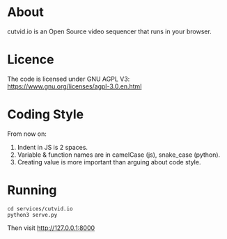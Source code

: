 # About

cutvid.io is an Open Source video sequencer that runs in your browser.

# Licence

The code is licensed under GNU AGPL V3: https://www.gnu.org/licenses/agpl-3.0.en.html

# Coding Style

From now on:

1. Indent in JS is 2 spaces.
2. Variable & function names are in camelCase (js), snake_case (python).
3. Creating value is more important than arguing about code style.

# Running

    cd services/cutvid.io
    python3 serve.py

Then visit http://127.0.0.1:8000

